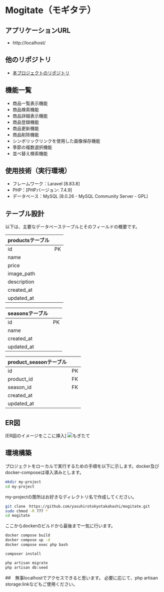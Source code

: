 # Mogitate（モギタテ）

## アプリケーションURL
- http://localhost/

## 他のリポジトリ
- [本プロジェクトのリポジトリ](リンク)

## 機能一覧
- 商品一覧表示機能
- 商品検索機能
- 商品詳細表示機能
- 商品登録機能
- 商品更新機能
- 商品削除機能
- シンボリックリンクを使用した画像保存機能
- 季節の複数選択機能
- 並べ替え検索機能

## 使用技術（実行環境）
- フレームワーク：Laravel [8.83.8]
- PHP：[PHPバージョン: 7.4.9]
- データベース：MySQL [8.0.26 - MySQL Community Server - GPL]

## テーブル設計
以下は、主要なデータベーステーブルとそのフィールドの概要です。

| productsテーブル  |  |
|------------|---------|
| id         | PK      |
| name       |         |
| price      |         |
| image_path |         |
| description|         |
| created_at |         |
| updated_at |         |

| seasonsテーブル  |  |
|------------|---------|
| id         | PK      |
| name       |         |
| created_at |         |
| updated_at |         |

| product_seasonテーブル  |  |
|------------|---------|
| id         | PK      |
| product_id | FK      |
| season_id  | FK      |
| created_at |         |
| updated_at |         |

## ER図
[ER図のイメージをここに挿入]
![もぎたて](https://github.com/yasuhirotokyotakahashi/mogitate/assets/128282431/670a0773-8916-46ce-98e7-2bc4fbd1eff1)


## 環境構築
プロジェクトをローカルで実行するための手順を以下に示します。docker及びdocker-composeは導入済みとします。


```bash
mkdir my-project
cd my-project
```
my-projectの箇所はお好きなディレクトリ名で作成してください。
```bash
git clone　https://github.com/yasuhirotokyotakahashi/mogitate.git
sudo chmod -R 777 *
cd mogitate
```
ここからdockerのビルドから最後まで一気に行います。
```bash
docker compose build
docker compose up -d
docker compose exec php bash

composer install

php artisan migrate
php artisan db:seed

```

##　無事localhostでアクセスできると思います。
必要に応じて、php artisan storage:linkなどもご使用ください。